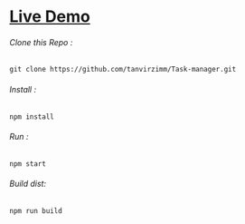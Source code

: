 # [Live Demo](https://eager-hopper-0d9348.netlify.com/)
###### Clone this Repo :
```shell
git clone https://github.com/tanvirzimm/Task-manager.git
```
###### Install :
```shell
npm install
```

###### Run :
```shell
npm start
```
###### Build dist:
```shell
npm run build
```
